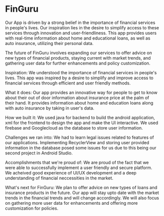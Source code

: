 # FinGuru
Our App is driven by a strong belief in the importance of financial services in people's lives. Our 
inspiration lies in the desire to simplify access to these services through innovation and user-friendliness. 
This app provides users with real-time information about home and educational loans, as well as auto insurance, 
utilizing their personal data. 

The future of FinGuru involves expanding our services to offer advice on new types of financial products, 
staying current with market trends, and gathering user data for further enhancements and policy customization.

Inspiration:
We understood the importance of financial services in people's lives. This app was inspired by a desire to simplify and improve access to financial services through efficient and user friendly methods.

What it does:
Our app provides an innovative way for people to get to know about their out of door information about insurance price at the palm of their hand. It provides information about home and education loans along with auto insurance by taking in user's data.

How we built it:
We used java for backend to build the android application, xml for the frontend to design the app and make the UI interactive. We used firebase and Googlecloud as the database to store user information.

Challenges we ran into:
We had to learn legal issues related to features of our applications. Implementing RecyclerView and storing user provided information in the database posed some issues for us due to this being our second project in Android Studio.

Accomplishments that we're proud of:
We are proud of the fact that we were able to successfully implement a user friendly and secure platform. We acheived good experience of UI/UX development and a deep understanding of financial neccessities in the market.

What's next for FinGuru:
We plan to offer advice on new types of loans and insurance products in the future. Our app will stay upto date with the market trends in the financial trends and will change accordingly. We will also focus on gathering more user data for enhancements and offering more customization for policies.

